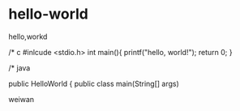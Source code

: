 # hello-world
hello,workd

/* c
#inlcude <stdio.h>
int main(){
  printf("hello, world!");
  return 0;
}

/* java

public HelloWorld
{
  public class main(String[] args)
  
  weiwan
